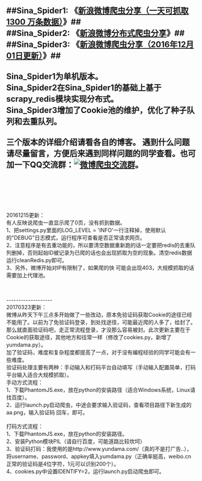 ##**Sina_Spider1: 《[新浪微博爬虫分享（一天可抓取 1300 万条数据）](http://blog.csdn.net/bone_ace/article/details/50903178)》**##
<br>##**Sina_Spider2: 《[新浪微博分布式爬虫分享](http://blog.csdn.net/bone_ace/article/details/50904718)》**##
<br>##**Sina_Spider3: 《[新浪微博爬虫分享（2016年12月01日更新）](http://blog.csdn.net/bone_ace/article/details/53379904)》**##
<br>
<br>
Sina_Spider1为单机版本。<br>
Sina_Spider2在Sina_Spider1的基础上基于scrapy_redis模块实现分布式。<br>
Sina_Spider3增加了Cookie池的维护，优化了种子队列和去重队列。<br>
<br>
三个版本的详细介绍请看各自的博客。
遇到什么问题请尽量留言，方便后来遇到同样问题的同学查看。也可加一下QQ交流群：<a target="_blank" href="//shang.qq.com/wpa/qunwpa?idkey=a3e1d79f8c7e12b9db5ac680375d7174a91384f288d3ba16e1781c2587872560"><img border="0" src="http://pub.idqqimg.com/wpa/images/group.png" alt="微博爬虫交流群" title="微博爬虫交流群"></a>。
<br><br><br><br>
 -------------------
<br>
20161215更新：
<br>
有人反映说爬虫一直显示爬了0页，没有抓到数据。
<br>
1、把settings.py里面的LOG_LEVEL = 'INFO'一行注释掉，使用默认的"DEBUG"日志模式，运行程序可查看是否正常请求网页。
<br>
2、注意程序是有去重功能的，所以要清空数据重新跑的话一定要把redis的去重队列删掉，否则起始ID被记录为已爬的话也会出现抓取为空的现象。清空redis数据 运行cleanRedis.py即可。
<br>
3、另外，微博开始对IP有限制了，如果爬的快 可能会出现403，大规模抓取的话需要加上代理池。
<p>
<br><br>
 -------------------
<br>
20170323更新：
<br>微博从昨天下午三点多开始做了一些改动，原本免验证码获取Cookie的途径已经不能用了。以前为了免验证码登录，到处找途径，可能最近爬的人多了，给封了。
<br>那么就直面验证码吧，走正常流程登录，才没那么容易被封。此次更新主要在于Cookie的获取途径，其他地方和往常一样（修改了cookies.py，新增了yumdama.py）。
<br>加了验证码，难度和复杂程度都提高了一点，对于没有编程经验的同学可能会有一些难度。
<br>验证码处理主要有两种：手动输入和打码平台自动填写（手动输入配置简单，打码平台输入适合大规模抓取）。
<br>手动方式流程：
<br>
1、下载PhantomJS.exe，放在python的安装路径（适合Windows系统，Linux请找百度）。
<br>
2、运行launch.py启动爬虫，中途会要求输入验证码，查看项目路径下新生成的aa.png，输入验证码 回车，即可。
<br>
<br>打码方式流程：
<br>
1、下载PhantomJS.exe，放在python的安装路径。
<br>
2、安装Python模块PIL（请自行百度，可能道路比较坎坷）
<br>
3、验证码打码：我使用的是http://www.yundama.com/（真的不是打广告..），将username、password、appkey填入yumdama.py（正确率挺高，weibo.cn正常的验证码是4位字符，1元可以识别200个）。
<br>
4、cookies.py中设置IDENTIFY=2，运行launch.py启动爬虫即可。
<br><br>
<br>
